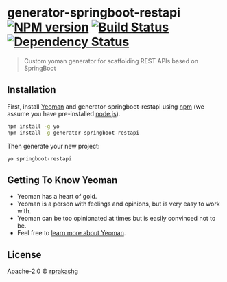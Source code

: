 # generator-springboot-restapi [![NPM version][npm-image]][npm-url] [![Build Status][travis-image]][travis-url] [![Dependency Status][daviddm-image]][daviddm-url]
> Custom yoman generator for scaffolding REST APIs based on SpringBoot

## Installation

First, install [Yeoman](http://yeoman.io) and generator-springboot-restapi using [npm](https://www.npmjs.com/) (we assume you have pre-installed [node.js](https://nodejs.org/)).

```bash
npm install -g yo
npm install -g generator-springboot-restapi
```

Then generate your new project:

```bash
yo springboot-restapi
```

## Getting To Know Yeoman

 * Yeoman has a heart of gold.
 * Yeoman is a person with feelings and opinions, but is very easy to work with.
 * Yeoman can be too opinionated at times but is easily convinced not to be.
 * Feel free to [learn more about Yeoman](http://yeoman.io/).

## License

Apache-2.0 © [rprakashg](https://github.com/tmobile/generator-msg)


[npm-image]: https://badge.fury.io/js/generator-msg.svg
[npm-url]: https://npmjs.org/package/generator-msg
[travis-image]: https://travis-ci.org/tmobile/generator-msg.svg?branch=master
[travis-url]: https://travis-ci.org/tmobile/generator-msg
[daviddm-image]: https://david-dm.org/tmobile/generator-msg.svg?theme=shields.io
[daviddm-url]: https://david-dm.org/tmobile/generator-msg
